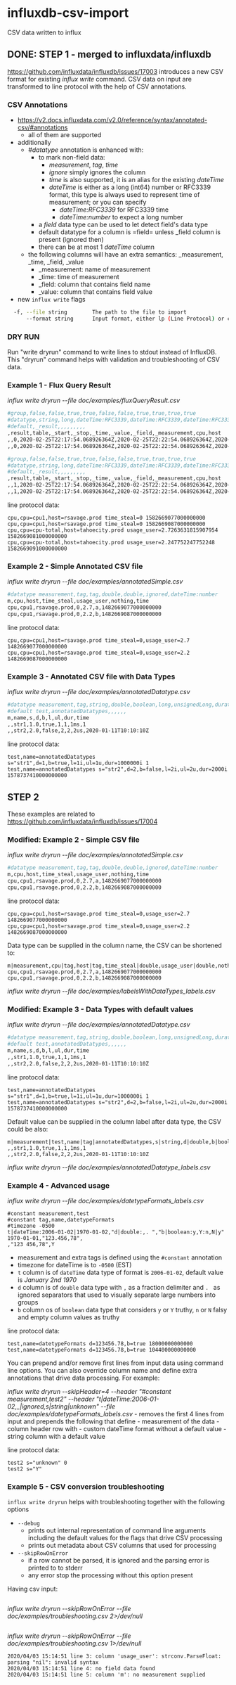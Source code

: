 # influxdb-csv-import
CSV data written to influx


## DONE: STEP 1 - merged to influxdata/influxdb
https://github.com/influxdata/influxdb/issues/17003 introduces a new CSV format for existing _influx write_ command.  CSV data on input are transformed to line protocol with the help of CSV annotations.
### CSV Annotations
* https://v2.docs.influxdata.com/v2.0/reference/syntax/annotated-csv/#annotations
   * all of them are supported
* additionally
   * *#datatype* annotation is enhanced with:
      * to mark non-field data: 
          * _measurement_, _tag_, _time_
          * _ignore_ simply ignores the column
          * _time_ is also supported, it is an alias for the existing _dateTime_
          * _dateTime_ is either as a long (int64) number or RFC3339 format, this type is always used to represent time of measurement; or you can specify
             * _dateTime:RFC3339_ for RFC3339 time
             * _dateTime:number_ to expect a long number
      * a _field_ data type can be used to let detect field's data type
      * default datatype for a column is =field= unless _field column is present (ignored then)
      * there can be at most 1 _dateTime_ column
   * the following columns will have an extra semantics: _measurement, _time, _field, _value
      * _measurement:  name of measurement
      * _time: time of measurement
      * _field: column that contains field name
      * _value: column that contains field value
* new `influx write` flags
```sh
  -f, --file string        The path to the file to import
      --format string      Input format, either lp (Line Protocol) or csv (Comma Separated Values). Defaults to lp unless '.csv' extension
```  
### DRY RUN
Run "write dryrun" command to write lines to stdout instead of InfluxDB. This "dryrun" command helps with validation and troubleshooting of CSV data.

### Example 1 - Flux Query Result
*influx write dryrun --file doc/examples/fluxQueryResult.csv*

```bash
#group,false,false,true,true,false,false,true,true,true,true
#datatype,string,long,dateTime:RFC3339,dateTime:RFC3339,dateTime:RFC3339,double,string,string,string,string
#default,_result,,,,,,,,,
,result,table,_start,_stop,_time,_value,_field,_measurement,cpu,host
,,0,2020-02-25T22:17:54.068926364Z,2020-02-25T22:22:54.068926364Z,2020-02-25T22:17:57Z,0,time_steal,cpu,cpu1,rsavage.prod
,,0,2020-02-25T22:17:54.068926364Z,2020-02-25T22:22:54.068926364Z,2020-02-25T22:18:07Z,0,time_steal,cpu,cpu1,rsavage.prod

#group,false,false,true,true,false,false,true,true,true,true
#datatype,string,long,dateTime:RFC3339,dateTime:RFC3339,dateTime:RFC3339,double,string,string,string,string
#default,_result,,,,,,,,,
,result,table,_start,_stop,_time,_value,_field,_measurement,cpu,host
,,1,2020-02-25T22:17:54.068926364Z,2020-02-25T22:22:54.068926364Z,2020-02-25T22:18:01Z,2.7263631815907954,usage_user,cpu,cpu-total,tahoecity.prod
,,1,2020-02-25T22:17:54.068926364Z,2020-02-25T22:22:54.068926364Z,2020-02-25T22:18:11Z,2.247752247752248,usage_user,cpu,cpu-total,tahoecity.prod
```
line protocol data:
```
cpu,cpu=cpu1,host=rsavage.prod time_steal=0 1582669077000000000
cpu,cpu=cpu1,host=rsavage.prod time_steal=0 1582669087000000000
cpu,cpu=cpu-total,host=tahoecity.prod usage_user=2.7263631815907954 1582669081000000000
cpu,cpu=cpu-total,host=tahoecity.prod usage_user=2.247752247752248 1582669091000000000
```
### Example 2 - Simple Annotated CSV file
*influx write dryrun --file doc/examples/annotatedSimple.csv*

```bash
#datatype measurement,tag,tag,double,double,ignored,dateTime:number
m,cpu,host,time_steal,usage_user,nothing,time
cpu,cpu1,rsavage.prod,0,2.7,a,1482669077000000000
cpu,cpu1,rsavage.prod,0,2.2,b,1482669087000000000
```

line protocol data: 
```
cpu,cpu=cpu1,host=rsavage.prod time_steal=0,usage_user=2.7 1482669077000000000
cpu,cpu=cpu1,host=rsavage.prod time_steal=0,usage_user=2.2 1482669087000000000
```

### Example 3 - Annotated CSV file with Data Types
*influx write dryrun --file doc/examples/annotatedDatatype.csv*

```bash
#datatype measurement,tag,string,double,boolean,long,unsignedLong,duration,dateTime
#default test,annotatedDatatypes,,,,,,
m,name,s,d,b,l,ul,dur,time
,,str1,1.0,true,1,1,1ms,1
,,str2,2.0,false,2,2,2us,2020-01-11T10:10:10Z
```

line protocol data: 
```
test,name=annotatedDatatypes s="str1",d=1,b=true,l=1i,ul=1u,dur=1000000i 1
test,name=annotatedDatatypes s="str2",d=2,b=false,l=2i,ul=2u,dur=2000i 1578737410000000000
```

## STEP 2
These examples are related to https://github.com/influxdata/influxdb/issues/17004

### Modified: Example 2 - Simple CSV file
*influx write dryrun --file doc/examples/annotatedSimple.csv*

```bash
#datatype measurement,tag,tag,double,double,ignored,dateTime:number
m,cpu,host,time_steal,usage_user,nothing,time
cpu,cpu1,rsavage.prod,0,2.7,a,1482669077000000000
cpu,cpu1,rsavage.prod,0,2.2,b,1482669087000000000
```

line protocol data: 
```
cpu,cpu=cpu1,host=rsavage.prod time_steal=0,usage_user=2.7 1482669077000000000
cpu,cpu=cpu1,host=rsavage.prod time_steal=0,usage_user=2.2 1482669087000000000
```

Data type can be supplied in the column name, the CSV can be shortened to:

```
m|measurement,cpu|tag,host|tag,time_steal|double,usage_user|double,nothing|ignored,time|dateTime:number
cpu,cpu1,rsavage.prod,0,2.7,a,1482669077000000000
cpu,cpu1,rsavage.prod,0,2.2,b,1482669087000000000
```
*influx write dryrun --file doc/examples/labelsWithDataTypes_labels.csv*

### Modified: Example 3 - Data Types with default values
*influx write dryrun --file doc/examples/annotatedDatatype.csv*

```bash
#datatype measurement,tag,string,double,boolean,long,unsignedLong,duration,dateTime
#default test,annotatedDatatypes,,,,,,
m,name,s,d,b,l,ul,dur,time
,,str1,1.0,true,1,1,1ms,1
,,str2,2.0,false,2,2,2us,2020-01-11T10:10:10Z
```

line protocol data: 
```
test,name=annotatedDatatypes s="str1",d=1,b=true,l=1i,ul=1u,dur=1000000i 1
test,name=annotatedDatatypes s="str2",d=2,b=false,l=2i,ul=2u,dur=2000i 1578737410000000000
```

Default value can be supplied in the column label after data type, the CSV could be also:

```
m|measurement|test,name|tag|annotatedDatatypes,s|string,d|double,b|boolean,l|long,ul|unsignedLong,dur|duration,time|dateTime
,,str1,1.0,true,1,1,1ms,1
,,str2,2.0,false,2,2,2us,2020-01-11T10:10:10Z
```
*influx write dryrun --file doc/examples/annotatedDatatype_labels.csv*

### Example 4 - Advanced usage
*influx write dryrun --file doc/examples/datetypeFormats_labels.csv*

```
#constant measurement,test
#constant tag,name,datetypeFormats
#timezone -0500
t|dateTime:2006-01-02|1970-01-02,"d|double:,. ","b|boolean:y,Y:n,N|y"
1970-01-01,"123.456,78",
,"123 456,78",Y
```
   - measurement and extra tags is defined using the `#constant` annotation
   - timezone for dateTime is to `-0500` (EST)
   - `t` column is of `dateTime` data type of format is `2006-01-02`, default value is _January 2nd 1970_
   - `d` column is of `double` data type with `,` as a fraction delimiter and `. ` as ignored separators that  used to visually separate large numbers into groups
   - `b` column os of `boolean` data type that considers `y` or `Y` truthy, `n` or `N` falsy and empty column values as truthy 


line protocol data:
```
test,name=datetypeFormats d=123456.78,b=true 18000000000000
test,name=datetypeFormats d=123456.78,b=true 104400000000000
```

You can prepend and/or remove first lines from input data using command line options. You can also 
override column name and define extra annotations that drive data processing. For example:

*influx write dryrun --skipHeader=4 --header "#constant measurement,test2" --header "t|dateTime:2006-01-02,_|ignored,s|string|unknown" --file doc/examples/datetypeFormats_labels.csv*
    - removes the first 4 lines from input and prepends the following that define
       - measurement of the data
       - column header row with 
          - custom dateTime format without a default value
          - string column with a default value

line protocol data:
```
test2 s="unknown" 0
test2 s="Y"
```

### Example 5 - CSV conversion troubleshooting
`influx write dryrun` helps with troubleshooting together with the following options
   - `--debug` 
      - prints out internal representation of command line arguments including the default values for the flags that drive CSV processing
      - prints out metadata about CSV columns that used for processing
   - `--skipRowOnError`
      - if a row cannot be parsed, it is ignored and the parsing error is printed to to stderr
      - any error stop the processing without this option present

Having csv input:
```
```

*influx write dryrun --skipRowOnError --file doc/examples/troubleshooting.csv 2>/dev/null*
```
```

*influx write dryrun --skipRowOnError --file doc/examples/troubleshooting.csv 1>/dev/null*
```
2020/04/03 15:14:51 line 3: column 'usage_user': strconv.ParseFloat: parsing "nil": invalid syntax
2020/04/03 15:14:51 line 4: no field data found
2020/04/03 15:14:51 line 5: column 'm': no measurement supplied
```